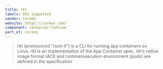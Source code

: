 ```yaml
---
title: rkt
labels: OSS supported
vendor: CoreOS
website: https://coreos.com/
component: container-runtime
part_of: coreos
---
```

> rkt (pronounced "rock-it") is a CLI for running app containers on Linux.
> rkt is an implementation of the App Container spec. rkt's native image format (ACI) and runtime/execution environment (pods) are defined in the specification

